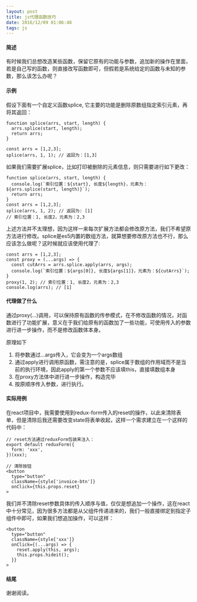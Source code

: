 ```yaml
---
layout: post
title: js代理函数技巧
date: 2016/12/09 01:06:48
tags: js
---
```


#### 简述
有时候我们总想改造某些函数，保留它原有的功能与参数，追加新的操作在里面，若是自己写的函数，则直接改写函数即可，但假若是系统给定的函数与未知的参数，那么该怎么办呢？

#### 示例
假设下面有一个自定义函数splice, 它主要的功能是删除原数组指定索引元素，再将其返回：
```
function splice(arrs, start, length) {
  arrs.splice(start, length);
  return arrs;
}

const arrs = [1,2,3];
splice(arrs, 1, 1); // 返回为：[1,3]
```

如果我们需要扩展splice，比如打印被删除的元素信息，则只需要进行如下更改：

```
function splice(arrs, start, length) {
  console.log(`索引位置：${start}, 长度${length}，元素为：${arrs.splice(start, length)}`);
  return arrs;
}
const arrs = [1,2,3];
splice(arrs, 1, 2); // 返回为: [1]
// 索引位置：1, 长度2，元素为：2,3
```

上述方法并不太理想，因为这样一来每次扩展方法都会修改原方法，我们不希望原方法进行修改。splice是es5内置的数组方法，就算想要修改原方法也不行，那么应该怎么做呢？这时候就应该使用代理了:

```
const arrs = [1,2,3];
const proxy = (...args) => {
  const cutArrs = arrs.splice.apply(arrs, args);
  console.log(`索引位置：${args[0]}, 长度${args[1]}，元素为：${cutArrs}`);
}
proxy(1, 2); // 索引位置：1, 长度2，元素为：2,3
console.log(arrs); // [1]
```

#### 代理做了什么
通过proxy(...)调用，可以保持原有函数的传参模式，在不修改函数的情况，对函数进行了功能扩展，意义在于我们给原有的函数加了一些功能，可使用传入的参数进行进一步操作，而不是修改函数体本身。

原理如下
1. 将参数通过...args传入，它会变为一个args数组
2. 通过apply进行调用原函数，需注意的是，splice属于数组的作用域而不是当前的执行环境，因此apply的第一个参数不应该填this，直接填数组本身
3. 在proxy方法体中进行进一步操作，构造完毕
4. 按原顺序传入参数，进行执行。

#### 实际用例
在react项目中，我需要使用到redux-form传入的reset的操作，以此来清除表单，但是清除后我还需要改变state将表单收起，这样一个需求建立在一个这样的代码中：
```
// reset方法通过reduxForm包装来注入：
export default reduxForm({
  form: 'xxx',
})(xxx);

// 清除按钮
<button
  type="button"
  className={style['invoice-btn']}
  onClick={this.props.reset}
>
```

我们并不清除reset参数具体的传入顺序与值，仅仅是想追加一个操作，这在react中十分常见，因为很多方法都是从父组件传递进来的，我们一般直接绑定到指定子组件中即可，如果我们想追加操作，可以这样：
```
<button
  type="button"
  className={style['xxx']}
  onClick={(...args) => {
    reset.apply(this, args);
    this.props.hideit();
  }}
>

```

#### 结尾
谢谢阅读。
